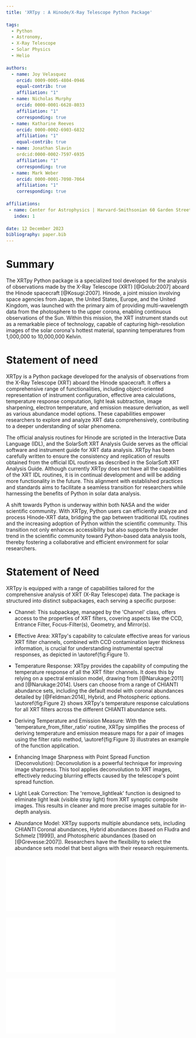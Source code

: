 ```yaml
---
title: 'XRTpy : A Hinode/X-Ray Telescope Python Package'

tags:
  - Python
  - Astronomy,
  - X-Ray Telescope
  - Solar Physics
  - Helio

authors:
  - name: Joy Velasquez
    orcid: 0009-0005-4804-0946
    equal-contrib: true
    affiliation: "1"
  - name: Nicholas Murphy
    orcid: 0000-0001-6628-8033
    affiliation: "1"
    corresponding: true
  - name: Katharine Reeves
    orcid: 0000-0002-6903-6832
    affiliation: "1"
    equal-contrib: true
  - name: Jonathan Slavin
    ordcid:0000-0002-7597-6935
    affiliation: "1"
    corresponding: true
  - name: Mark Weber
    orcid: 0000-0001-7098-7064
    affiliation: "1"
    corresponding: true

affiliations:
 - name: Center for Astrophysics | Harvard-Smithsonian 60 Garden Street. Cambridge, MA, USA
   index: 1

date: 12 December 2023
bibliography: paper.bib
---
```


# Summary

The XRTpy Python package is a specialized tool developed for the analysis of observations made by the X-Ray Telescope (XRT) [@Golub:2007] aboard the Hinode spacecraft [@Kosugi:2007]. Hinode, a joint mission involving space agencies from Japan, the United States, Europe, and the United Kingdom, was launched with the primary aim of providing multi-wavelength data from the photosphere to the upper corona, enabling continuous observations of the Sun. Within this mission, the XRT instrument stands out as a remarkable piece of technology, capable of capturing high-resolution images of the solar corona's hottest material, spanning temperatures from 1,000,000 to 10,000,000 Kelvin.

# Statement of need

XRTpy is a Python package developed for the analysis of observations from the X-Ray Telescope (XRT) aboard the Hinode spacecraft. It offers a comprehensive range of functionalities, including object-oriented representation of instrument configuration, effective area calculations, temperature response computation, light leak subtraction, image sharpening, electron temperature, and emission measure derivation, as well as various abundance model options. These capabilities empower researchers to explore and analyze XRT data comprehensively, contributing to a deeper understanding of solar phenomena.

The official analysis routines for Hinode are scripted in the Interactive Data Language (IDL), and the SolarSoft XRT Analysis Guide serves as the official software and instrument guide for XRT data analysis. XRTpy has been carefully written to ensure the consistency and replication of results obtained from the official IDL routines as described in the SolarSoft XRT Analysis Guide. Although currently XRTpy does not have all the capabilities of the XRT IDL routines, it is in continual development and will be adding more functionality in the future. This alignment with established practices and standards aims to facilitate a seamless transition for researchers while harnessing the benefits of Python in solar data analysis.

A shift towards Python is underway within both NASA and the wider scientific community. With XRTpy, Python users can efficiently analyze and process Hinode-XRT data, bridging the gap between traditional IDL routines and the increasing adoption of Python within the scientific community. This transition not only enhances accessibility but also supports the broader trend in the scientific community toward Python-based data analysis tools, thereby fostering a collaborative and efficient environment for solar researchers.


# Statement of Need

XRTpy is equipped with a range of capabilities tailored for the comprehensive analysis of XRT (X-Ray Telescope) data. The package is structured into distinct subpackages, each serving a specific purpose:

 - Channel: This subpackage, managed by the 'Channel' class, offers access to the properties of XRT filters, covering aspects like the CCD, Entrance Filter, Focus-Filter(s), Geometry, and Mirror(s).

 - Effective Area: XRTpy's capability to calculate effective areas for various XRT filter channels, combined with CCD contamination layer thickness information, is crucial for understanding instrumental spectral responses, as depicted in \autoref{fig:Figure 1}.

 - Temperature Response: XRTpy provides the capability of computing the temperature response of all the XRT filter channels. It does this by relying on a spectral emission model, drawing from [@Narukage:2011] and [@Narukage:2014]. Users can choose from a range of CHIANTI abundance sets, including the default model with coronal abundances detailed by [@Feldman:2014], Hybrid, and Photospheric options. \autoref{fig:Figure 2} shows XRTpy's temperature response calculations for all XRT filters across the different CHIANTI  abundance sets.

 - Deriving Temperature and Emission Measure: With the 'temperature_from_filter_ratio' routine, XRTpy simplifies the process of deriving temperature and emission measure maps for a pair of images using the filter ratio method, \autoref{fig:Figure 3} illustrates an example of the function application.

 - Enhancing Image Sharpness with Point Spread Function (Deconvolution): Deconvolution is a powerful technique for improving image sharpness. This tool applies deconvolution to XRT images, effectively reducing blurring effects caused by the telescope's point spread function.

 - Light Leak Correction: The 'remove_lightleak' function is designed to eliminate light leak (visible stray light) from XRT synoptic composite images. This results in cleaner and more precise images suitable for in-depth analysis.

 - Abundance Model: XRTpy supports multiple abundance sets, including CHIANTI Coronal abundances, Hybrid abundances (based on Fludra and Schmelz [1999]), and Photospheric abundances (based on [@Grevesse:2007]). Researchers have the flexibility to select the abundance sets model that best aligns with their research requirements.


![Figure 1: The Effective area for all XRT filters plotted using XRTpy. .\label{fig:Figure 1}](xrtpy_effective_area_plot.pdf)

![Figure 2: The temperature response is plotted for all XRT filters using XRTpy.  The plot also shows the effects of using different abundance models from Chianti for each filter.. .\label{fig:Figure 2}](xrtpy_temperature_response_plot.pdf)

![In Figure 3, the application of the 'temperature_from_filter_ratio' function is illustrated, demonstrating its role in calculating electron temperature and volume emission measure through filter ratios. The dataset, collected on January 28, 2011, between 01:31:55 and 01:32:05 UTC, comprises two images captured with specific filters. These images offer unique insights into solar conditions during the observed moments, as shown by [@Guidoni:2015]. .\label{fig:Figure 3}](xrtpy_temperature_from_filter_ratio_plot.pdf)

